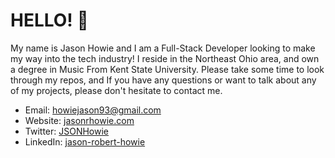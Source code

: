 # HELLO! 👋

My name is Jason Howie and I am a Full-Stack Developer looking to make my way into the tech industry! I reside in the Northeast Ohio area, and own a degree in Music From Kent State University. Please take some time to look through my repos, and If you have any questions or want to talk about any of my projects, please don't hesitate to contact me.

- Email: howiejason93@gmail.com
- Website: [jasonrhowie.com](https://jasonrhowie.com)
- Twitter: [JSONHowie](https://twitter.com/JSONHowie)
- LinkedIn: [jason-robert-howie](https://linkedin.com/in/jason-robert-howie)